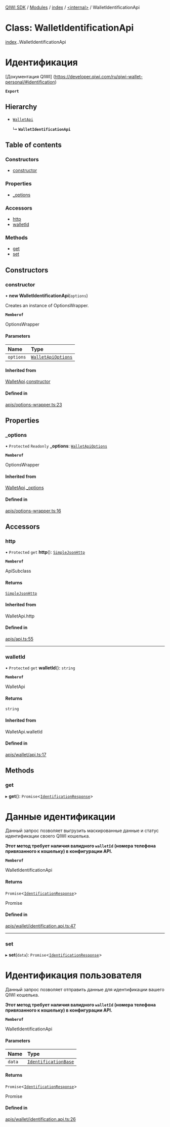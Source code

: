 [QIWI SDK](../README.md) / [Modules](../modules.md) / [index](../modules/index.md) / [<internal\>](../modules/index._internal_.md) / WalletIdentificationApi

# Class: WalletIdentificationApi

[index](../modules/index.md).[<internal>](../modules/index._internal_.md).WalletIdentificationApi

# Идентификация
[Документация QIWI] (https://developer.qiwi.com/ru/qiwi-wallet-personal/#identification)

**`Export`**

## Hierarchy

- [`WalletApi`](index._internal_.WalletApi.md)

  ↳ **`WalletIdentificationApi`**

## Table of contents

### Constructors

- [constructor](index._internal_.WalletIdentificationApi.md#constructor)

### Properties

- [\_options](index._internal_.WalletIdentificationApi.md#_options)

### Accessors

- [http](index._internal_.WalletIdentificationApi.md#http)
- [walletId](index._internal_.WalletIdentificationApi.md#walletid)

### Methods

- [get](index._internal_.WalletIdentificationApi.md#get)
- [set](index._internal_.WalletIdentificationApi.md#set)

## Constructors

### constructor

• **new WalletIdentificationApi**(`options`)

Creates an instance of OptionsWrapper.

**`Memberof`**

OptionsWrapper

#### Parameters

| Name | Type |
| :------ | :------ |
| `options` | [`WalletApiOptions`](../interfaces/index.QIWI.WalletApiOptions.md) |

#### Inherited from

[WalletApi](index._internal_.WalletApi.md).[constructor](index._internal_.WalletApi.md#constructor)

#### Defined in

[apis/options-wrapper.ts:23](https://github.com/AlexXanderGrib/node-qiwi-sdk/blob/bc0e99e/src/apis/options-wrapper.ts#L23)

## Properties

### \_options

• `Protected` `Readonly` **\_options**: [`WalletApiOptions`](../interfaces/index.QIWI.WalletApiOptions.md)

**`Memberof`**

OptionsWrapper

#### Inherited from

[WalletApi](index._internal_.WalletApi.md).[_options](index._internal_.WalletApi.md#_options)

#### Defined in

[apis/options-wrapper.ts:16](https://github.com/AlexXanderGrib/node-qiwi-sdk/blob/bc0e99e/src/apis/options-wrapper.ts#L16)

## Accessors

### http

• `Protected` `get` **http**(): [`SimpleJsonHttp`](index.QIWI.SimpleJsonHttp.md)

**`Memberof`**

ApiSubclass

#### Returns

[`SimpleJsonHttp`](index.QIWI.SimpleJsonHttp.md)

#### Inherited from

WalletApi.http

#### Defined in

[apis/api.ts:55](https://github.com/AlexXanderGrib/node-qiwi-sdk/blob/bc0e99e/src/apis/api.ts#L55)

___

### walletId

• `Protected` `get` **walletId**(): `string`

**`Memberof`**

WalletApi

#### Returns

`string`

#### Inherited from

WalletApi.walletId

#### Defined in

[apis/wallet/api.ts:17](https://github.com/AlexXanderGrib/node-qiwi-sdk/blob/bc0e99e/src/apis/wallet/api.ts#L17)

## Methods

### get

▸ **get**(): `Promise`<[`IdentificationResponse`](../modules/index.QIWI.md#identificationresponse)\>

# Данные идентификации

Данный запрос позволяет выгрузить маскированные данные и
статус идентификации своего QIWI кошелька.

**Этот метод требует наличия валидного `walletId` (номера телефона привязанного к кошельку) в конфигурации API.**

**`Memberof`**

WalletIdentificationApi

#### Returns

`Promise`<[`IdentificationResponse`](../modules/index.QIWI.md#identificationresponse)\>

Promise<IdentificationResponse>

#### Defined in

[apis/wallet/identification.api.ts:47](https://github.com/AlexXanderGrib/node-qiwi-sdk/blob/bc0e99e/src/apis/wallet/identification.api.ts#L47)

___

### set

▸ **set**(`data`): `Promise`<[`IdentificationResponse`](../modules/index.QIWI.md#identificationresponse)\>

# Идентификация пользователя

Данный запрос позволяет отправить данные для идентификации
вашего QIWI кошелька.

**Этот метод требует наличия валидного `walletId` (номера телефона привязанного к кошельку) в конфигурации API.**

**`Memberof`**

WalletIdentificationApi

#### Parameters

| Name | Type |
| :------ | :------ |
| `data` | [`IdentificationBase`](../modules/index.QIWI.md#identificationbase) |

#### Returns

`Promise`<[`IdentificationResponse`](../modules/index.QIWI.md#identificationresponse)\>

Promise<IdentificationResponse>

#### Defined in

[apis/wallet/identification.api.ts:26](https://github.com/AlexXanderGrib/node-qiwi-sdk/blob/bc0e99e/src/apis/wallet/identification.api.ts#L26)
